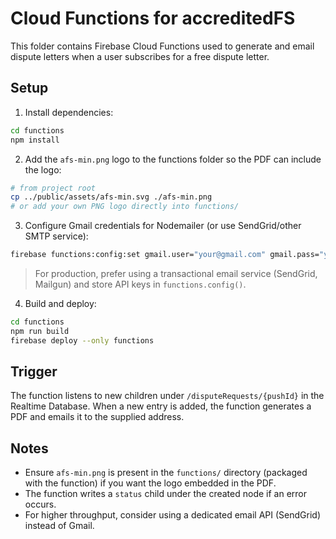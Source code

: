 # Cloud Functions for accreditedFS

This folder contains Firebase Cloud Functions used to generate and email dispute letters when a user subscribes for a free dispute letter.

## Setup

1. Install dependencies:

```bash
cd functions
npm install
```

2. Add the `afs-min.png` logo to the functions folder so the PDF can include the logo:

```bash
# from project root
cp ../public/assets/afs-min.svg ./afs-min.png
# or add your own PNG logo directly into functions/
```

3. Configure Gmail credentials for Nodemailer (or use SendGrid/other SMTP service):

```bash
firebase functions:config:set gmail.user="your@gmail.com" gmail.pass="yourgmailpassword"
```

> For production, prefer using a transactional email service (SendGrid, Mailgun) and store API keys in `functions.config()`.

4. Build and deploy:

```bash
cd functions
npm run build
firebase deploy --only functions
```

## Trigger

The function listens to new children under `/disputeRequests/{pushId}` in the Realtime Database. When a new entry is added, the function generates a PDF and emails it to the supplied address.

## Notes

- Ensure `afs-min.png` is present in the `functions/` directory (packaged with the function) if you want the logo embedded in the PDF.
- The function writes a `status` child under the created node if an error occurs.
- For higher throughput, consider using a dedicated email API (SendGrid) instead of Gmail.
